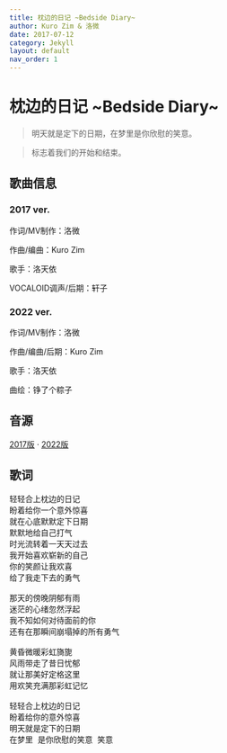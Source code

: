 ```yaml
---
title: 枕边的日记 ~Bedside Diary~
author: Kuro Zim & 洛微
date: 2017-07-12
category: Jekyll
layout: default
nav_order: 1
---
```


# 枕边的日记 ~Bedside Diary~

> 明天就是定下的日期，在梦里是你欣慰的笑意。

> 标志着我们的开始和结束。

## 歌曲信息

### 2017 ver.

作词/MV制作：洛微

作曲/编曲：Kuro Zim

歌手：洛天依

VOCALOID调声/后期：轩子

### 2022 ver.

作词/MV制作：洛微

作曲/编曲/后期：Kuro Zim

歌手：洛天依

曲绘：铮了个粽子

## 音源

[2017版](https://www.bilibili.com/audio/au37572) · [2022版](https://www.bilibili.com/video/BV1av4y1m7Bk)

## 歌词

<pre>
轻轻合上枕边的日记
盼着给你一个意外惊喜
就在心底默默定下日期
默默地给自己打气
时光流转着一天天过去
我开始喜欢崭新的自己
你的笑颜让我欢喜
给了我走下去的勇气

那天的傍晚阴郁有雨
迷茫的心绪忽然浮起
我不知如何对待面前的你
还有在那瞬间崩塌掉的所有勇气

黄昏微暖彩虹旖旎
风雨带走了昔日忧郁
就让那美好定格这里
用欢笑充满那彩虹记忆

轻轻合上枕边的日记
盼着给你的意外惊喜
明天就是定下的日期
在梦里 是你欣慰的笑意 笑意</pre>